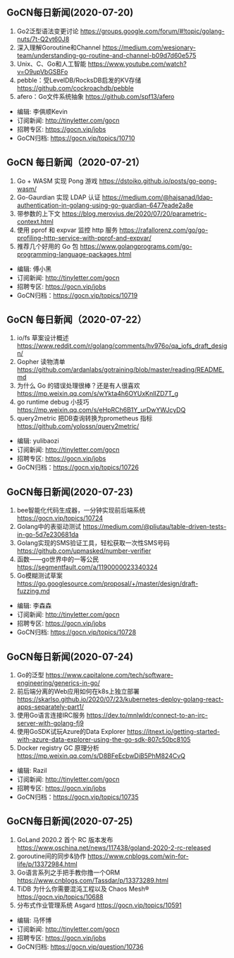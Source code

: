 ## GoCN每日新闻(2020-07-20)

1. Go2泛型语法变更讨论 https://groups.google.com/forum/#!topic/golang-nuts/7t-Q2vt60J8
2. 深入理解Goroutine和Channel https://medium.com/wesionary-team/understanding-go-routine-and-channel-b09d7d60e575
3. Unix、C、Go和人工智能 https://www.youtube.com/watch?v=O9upVbGSBFo
4. pebble：受LevelDB/RocksDB启发的KV存储 https://github.com/cockroachdb/pebble
5. afero：Go文件系统抽象 https://github.com/spf13/afero

* 编辑: 李俱顺Kevin
* 订阅新闻: http://tinyletter.com/gocn  
* 招聘专区: https://gocn.vip/jobs  
* GoCN归档: https://gocn.vip/topics/10710


## GoCN 每日新闻（2020-07-21）

1. Go + WASM 实现 Pong 游戏 https://dstoiko.github.io/posts/go-pong-wasm/
2. Go-Gaurdian 实现 LDAP 认证 https://medium.com/@hajsanad/ldap-authentication-in-golang-using-go-guardian-6477eade2a8e
3. 带参数的上下文 https://blog.merovius.de/2020/07/20/parametric-context.html
4. 使用 pprof 和 expvar 监控 http 服务 https://rafallorenz.com/go/go-profiling-http-service-with-pprof-and-expvar/
5. 推荐几个好用的 Go 包 https://www.golangprograms.com/go-programming-language-packages.html

* 编辑: 傅小黑
* 订阅新闻: http://tinyletter.com/gocn
* 招聘专区: https://gocn.vip/jobs
* GoCN归档：https://gocn.vip/topics/10719


## GoCN 每日新闻（2020-07-22）

1. io/fs 草案设计概述 https://www.reddit.com/r/golang/comments/hv976o/qa_iofs_draft_design/
2. Gopher 读物清单 https://github.com/ardanlabs/gotraining/blob/master/reading/README.md
3. 为什么 Go 的错误处理很棒？还是有人很喜欢 https://mp.weixin.qq.com/s/wYkta4h6OYUxKnlIZD7T_g
4. go runtime debug 小技巧 https://mp.weixin.qq.com/s/eHpRCh6B1Y_urDwYWJcyDQ
5. query2metric 把DB查询转换为prometheus 指标  https://github.com/yolossn/query2metric/

* 编辑: yulibaozi
* 订阅新闻: http://tinyletter.com/gocn
* 招聘专区: https://gocn.vip/jobs
* GoCN归档：https://gocn.vip/topics/10726

## GoCN每日新闻(2020-07-23)

1. bee智能化代码生成器，一分钟实现前后端系统 https://gocn.vip/topics/10724
2. Golang中的表驱动测试 https://medium.com/@pliutau/table-driven-tests-in-go-5d7e230681da
3. Golang实现的SMS验证工具，轻松获取一次性SMS号码 https://github.com/upmasked/number-verifier
4. 函数——go世界中的一等公民 https://segmentfault.com/a/1190000023340324
5. Go模糊测试草案 https://go.googlesource.com/proposal/+/master/design/draft-fuzzing.md

* 编辑: 李森森
* 订阅新闻: http://tinyletter.com/gocn
* 招聘专区: https://gocn.vip/jobs
* GoCN归档: https://gocn.vip/topics/10728


## GoCN每日新闻(2020-07-24)

1. Go的泛型 https://www.capitalone.com/tech/software-engineering/generics-in-go/
2. 前后端分离的Web应用如何在k8s上独立部署 https://skarlso.github.io/2020/07/23/kubernetes-deploy-golang-react-apps-separately-part1/
3. 使用Go语言连接IRC服务 https://dev.to/mnlwldr/connect-to-an-irc-server-with-golang-fj9 
4. 使用GoSDK试玩Azure的Data Explorer https://itnext.io/getting-started-with-azure-data-explorer-using-the-go-sdk-807c50bc8105
5. Docker registry GC 原理分析  https://mp.weixin.qq.com/s/D8BFeEcbwDiB5PhM824CvQ

* 编辑: Razil
* 订阅新闻: http://tinyletter.com/gocn
* 招聘专区: https://gocn.vip/jobs
* GoCN归档：https://gocn.vip/topics/10735

## GoCN每日新闻(2020-07-25)

1. GoLand 2020.2 首个 RC 版本发布 https://www.oschina.net/news/117438/goland-2020-2-rc-released
2. goroutine间的同步&协作 https://www.cnblogs.com/win-for-life/p/13372984.html
3. Go语言系列之手把手教你撸一个ORM https://www.cnblogs.com/Tassdar/p/13373289.html
4. TiDB 为什么你需要混沌工程以及 Chaos Mesh® https://gocn.vip/topics/10688
5. 分布式作业管理系统 Asgard  https://gocn.vip/topics/10591

* 编辑: 马怀博
* 订阅新闻: http://tinyletter.com/gocn
* 招聘专区: https://gocn.vip/jobs
* GoCN归档: https://gocn.vip/question/10736

